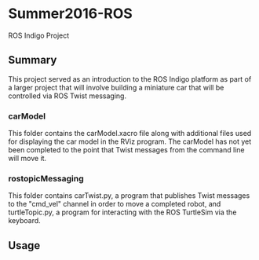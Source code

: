 # Summer2016-ROS
ROS Indigo Project


## Summary
This project served as an introduction to the ROS Indigo platform as part of a larger project that will involve building a miniature car that will be controlled via ROS Twist messaging.

### carModel
This folder contains the carModel.xacro file along with additional files used for displaying the car model in the RViz program.  The carModel has not yet been completed to the point that Twist messages from the command line will move it.

### rostopicMessaging
This folder contains carTwist.py, a program that publishes Twist messages to the "cmd_vel" channel in order to move a completed robot, and turtleTopic.py, a program for interacting with the ROS TurtleSim via the keyboard.


## Usage

